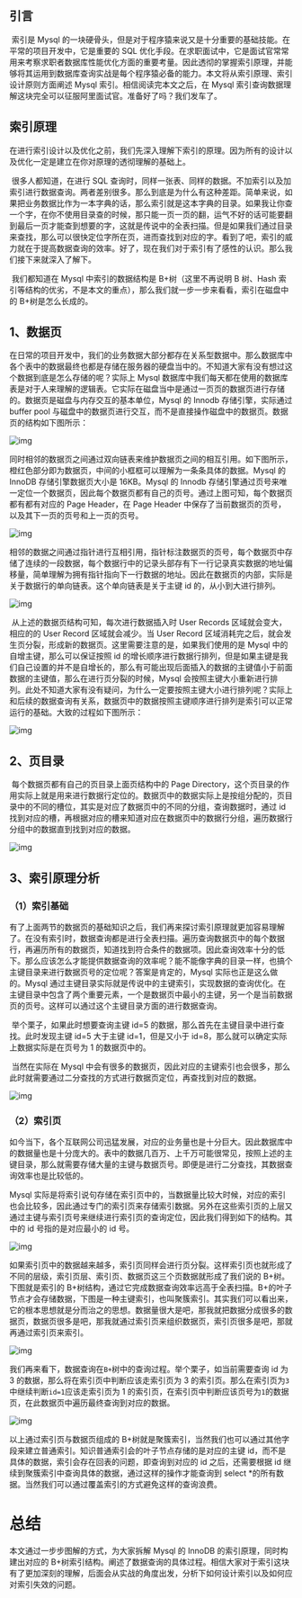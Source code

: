 ## 引言



​    索引是 Mysql 的一块硬骨头，但是对于程序猿来说又是十分重要的基础技能。在平常的项目开发中，它是重要的 SQL 优化手段。在求职面试中，它是面试官常常用来考察求职者数据库性能优化方面的重要考量。因此透彻的掌握索引原理，并能够将其运用到数据库查询实战是每个程序猿必备的能力。本文将从索引原理、索引设计原则方面阐述 Mysql 索引。相信阅读完本文之后，在 Mysql 索引查询数据理解这块完全可以征服阿里面试官。准备好了吗？我们发车了。



## 索引原理



​    在进行索引设计以及优化之前，我们先深入理解下索引的原理。因为所有的设计以及优化一定是建立在你对原理的透彻理解的基础上。

​    很多人都知道，在进行 SQL 查询时，同样一张表、同样的数据。不加索引以及加索引进行数据查询。两者差别很多。那么到底是为什么有这种差距。简单来说，如果把业务数据比作为一本字典的话，那么索引就是这本字典的目录。如果我让你查一个字，在你不使用目录查的时候，那只能一页一页的翻，运气不好的话可能要翻到最后一页才能查到想要的字，这就是传说中的全表扫描。但是如果我们通过目录来查找，那么可以很快定位字所在页，进而查找到对应的字。看到了吧，索引的威力就在于提高数据查询的效率。好了，现在我们对于索引有了感性的认识。那么我们接下来就深入了解下。

​    我们都知道在 Mysql 中索引的数据结构是 B+树（这里不再说明 B 树、Hash 索引等结构的优劣，不是本文的重点），那么我们就一步一步来看看，索引在磁盘中的 B+树是怎么长成的。



## 1、数据页

​    在日常的项目开发中，我们的业务数据大部分都存在关系型数据中。那么数据库中各个表中的数据最终也都是存储在服务器的硬盘当中的。不知道大家有没有想过这个数据到底是怎么存储的呢？实际上 Mysql 数据库中我们每天都在使用的数据库表是对于人来理解的逻辑表。它实际在磁盘当中是通过一页页的数据页进行存储的。数据页是磁盘与内存交互的基本单位，Mysql 的 Innodb 存储引擎，实际通过 buffer pool 与磁盘中的数据页进行交互，而不是直接操作磁盘中的数据页。数据页的结构如下图所示：



![img](images/adbe0943983a7ab63ef7464f67d5878c.png)



​    同时相邻的数据页之间通过双向链表来维护数据页之间的相互引用。如下图所示，橙红色部分即为数据页，中间的小框框可以理解为一条条具体的数据。Mysql 的 InnoDB 存储引擎数据页大小是 16KB。Mysql 的 Innodb 存储引擎通过页号来唯一定位一个数据页，因此每个数据页都有自己的页号。通过上图可知，每个数据页都有都有对应的 Page Header，在 Page Header 中保存了当前数据页的页号，以及其下一页的页号和上一页的页号。

![img](images/eb89974301158698b59d3b331e3231b2.png)



​    相邻的数据之间通过指针进行互相引用，指针标注数据页的页号，每个数据页中存储了连续的一段数据，每个数据行中的记录头部存有下一行记录真实数据的地址偏移量，简单理解为拥有指针指向下一行数据的地址。因此在数据页的内部，实际是关于数据行的单向链表。这个单向链表是关于主键 id 的，从小到大进行排列。



![img](images/435a38d9669eee2c361663c1182e0560.png)

​    从上述的数据页结构可知，每次进行数据插入时 User Records 区域就会变大，相应的的 User Record 区域就会减少。当 User Record 区域消耗完之后，就会发生页分裂，形成新的数据页。这里需要注意的是，如果我们使用的是 Mysql 中的自增主键，那么可以保证按照 id 的增长顺序进行数据行排列，但是如果主键是我们自己设置的并不是自增长的，那么有可能出现后面插入的数据的主键值小于前面数据的主键值，那么在进行页分裂的时候，Mysql 会按照主键大小重新进行排列。此处不知道大家有没有疑问，为什么一定要按照主键大小进行排列呢？实际上和后续的数据查询有关系，数据页中的数据按照主键顺序进行排列是索引可以正常运行的基础。大致的过程如下图所示：

![img](images/9265b9ec0884478af83f14ac621801f0.png)

## 2、页目录



​    每个数据页都有自己的页目录上面页结构中的 Page Directory，这个页目录的作用实际上就是用来进行数据行定位的。数据页中的数据实际上是按组分配的，页目录中的不同的槽位，其实是对应了数据页中的不同的分组，查询数据时，通过 id 找到对应的槽，再根据对应的槽来知道对应在数据页中的数据行分组，遍历数据行分组中的数据直到找到对应的数据。

![img](images/e606b8249759ef80ab147394418291dd.png)



## 3、索引原理分析

### （1）索引基础

​    有了上面两节的数据页的基础知识之后，我们再来探讨索引原理就更加容易理解了。在没有索引时，数据查询都是进行全表扫描。遍历查询数据页中的每个数据行，再遍历所有的数据页，知道找到符合条件的数据项。因此查询效率十分的低下。那么应该怎么才能提供数据查询的效率呢？能不能像字典的目录一样，也搞个主键目录来进行数据页号的定位呢？答案是肯定的，Mysql 实际也正是这么做的。Mysql 通过主键目录实际就是传说中的主键索引，实现数据的查询优化。在主键目录中包含了两个重要元素，一个是数据页中最小的主键，另一个是当前数据页的页号。这样可以通过这个主键目录方面的进行数据查询。

​    举个栗子，如果此时想要查询主键 id=5 的数据，那么首先在主键目录中进行查找。此时发现主键 id=5 大于主键 id=1，但是又小于 id=8，那么就可以确定实际上数据实际是在页号为 1 的数据页中的。

​    当然在实际在 Mysql 中会有很多的数据页，因此对应的主键索引也会很多，那么此时就需要通过二分查找的方式进行数据页定位，再查找到对应的数据。

![img](images/547029b0163267ced41636e7f30f4cc4.png)

### （2）索引页

如今当下，各个互联网公司迅猛发展，对应的业务量也是十分巨大。因此数据库中的数据量也是十分庞大的。表中的数据几百万、上千万可能很常见，按照上述的主键目录，那么就需要存储大量的主键与数据页号。即便是进行二分查找，其数据查询效率也是比较低的。

Mysql 实际是将索引说句存储在索引页中的，当数据量比较大时候，对应的索引也会比较多，因此通过专门的索引页来存储索引数据。另外在这些索引页的上层又通过主键与索引页号来继续进行索引页的查询定位，因此我们得到如下的结构。其中的 id 号指的是对应最小的 id 号。

![img](images/2316697f9f7dd98c00827285d1b9f2aa.png)



​    如果索引页中的数据越来越多，索引页同样会进行页分裂。这样索引页也就形成了不同的层级，索引页层、索引页、数据页这三个页数据就形成了我们说的 B+树。下图就是索引的 B+树结构，通过它完成数据查询效率远高于全表扫描。B+的叶子节点才会存储数据，下图是一种主键索引，也叫聚簇索引。其实我们可以看出来，它的根本思想就是分而治之的思想。数据量很大是吧，那我就把数据分成很多的数据页，数据页很多是吧，那我就通过索引页来组织数据页，索引页很多是吧，那就再通过索引页来索引。



![img](images/4cc9f545dd3c480376197159cd87c4fe.png)



​    我们再来看下，数据查询在`B+`树中的查询过程。举个栗子，如当前需要查询 id 为 3 的数据，那么将在索引页中判断应该走索引页为 3 的索引页。那么在索引页为`3`中继续判断`id=1`应该走索引页为 1 的索引页，在索引页中判断应该页号为`1`的数据页，在此数据页中遍历最终查询到对应的数据。



![img](images/40c745e0c237b5e0fc615a898a3e9fec.png)



以上通过索引页与数据页组成的 B+树就是聚簇索引，当然我们也可以通过其他字段来建立普通索引。知识普通索引会的叶子节点存储的是对应的主键 id，而不是具体的数据，索引会存在回表的问题，即查询到对应的 id 之后，还需要根据 id 继续到聚簇索引中查询具体的数据，通过这样的操作才能查询到 select *的所有数据。当然我们可以通过覆盖索引的方式避免这样的查询浪费。

# 总结

本文通过一步步图解的方式，为大家拆解 Mysql 的 InnoDB 的索引原理，同时构建出对应的 B+树索引结构。阐述了数据查询的具体过程。相信大家对于索引这块有了更加深刻的理解，后面会从实战的角度出发，分析下如何设计索引以及如何应对索引失效的问题。